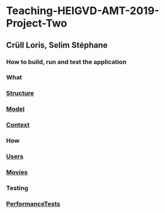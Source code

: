 # Teaching-HEIGVD-AMT-2019-Project-Two

## Crüll Loris, Selim Stéphane

### How to build, run and test the application

### What
### [Structure](docs/Structure.md)
### [Model](docs/Model.md)
### [Context](docs/Context.md)

### How
### [Users](docs/implementation/api-users-implementation/implementation-users.md)
### [Movies](docs/implementation/api-movies-implementation/implementation-movies.md)

### Testing
### [PerformanceTests](docs/PerformanceTests.md)
